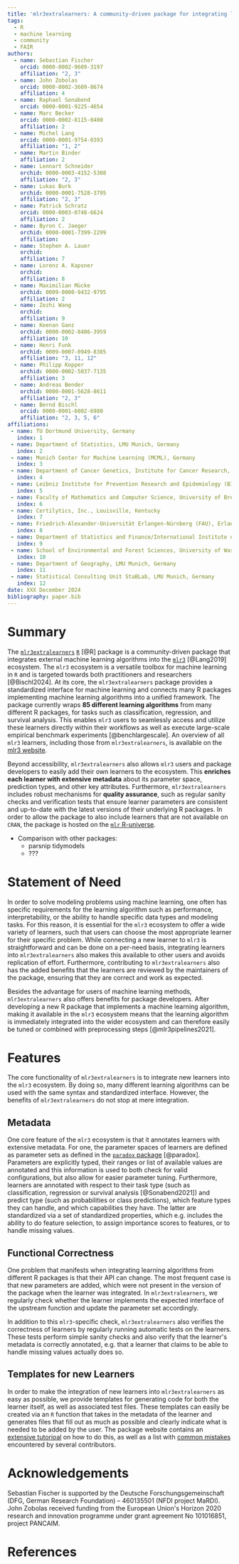 ```yaml
---
title: 'mlr3extralearners: A community-driven package for integrating learners into mlr3'
tags:
  - R
  - machine learning
  - community
  - FAIR
authors:
  - name: Sebastian Fischer
    orcid: 0000-0002-9609-3197
    affiliation: "2, 3"
  - name: John Zobolas
    orcid: 0000-0002-3609-8674
    affiliation: 4
  - name: Raphael Sonabend
    orcid: 0000-0001-9225-4654
  - name: Marc Becker
    orcid: 0000-0002-8115-0400
    affiliation: 2
  - name: Michel Lang
    orcid: 0000-0001-9754-0393
    affiliation: "1, 2"
  - name: Martin Binder
    affiliation: 2
  - name: Lennart Schneider
    orchid: 0000-0003-4152-5308
    affiliation: "2, 3"
  - name: Lukas Burk
    orchid: 0000-0001-7528-3795
    affiliation: "2, 3"
  - name: Patrick Schratz
    orcid: 0000-0003-0748-6624
    affiliation: 2
  - name: Byron C. Jaeger
    orchid: 0000-0001-7399-2299
    affiliation: 
  - name: Stephen A. Lauer
    orchid: 
    affiliation: 7
  - name: Lorenz A. Kapsner
    orchid: 
    affiliation: 8
  - name: Maximilian Mücke
    orchid: 0009-0000-9432-9795
    affiliation: 2
  - name: Zezhi Wang 
    orchid: 
    affiliation: 9
  - name: Keenan Ganz
    orchid: 0000-0002-8486-3959
    affiliation: 10
  - name: Henri Funk
    orchid: 0009-0007-0949-8385
    affiliation: "3, 11, 12"
  - name: Philipp Kopper
    orchid: 0000-0002-5037-7135
    affiliation: 3
  - name: Andreas Bender
    orchid: 0000-0001-5628-8611
    affiliation: "2, 3"
  - name: Bernd Bischl
    orcid: 0000-0001-6002-6980
    affiliation: "2, 3, 5, 6"
affiliations:
 - name: TU Dortmund University, Germany
   index: 1
 - name: Department of Statistics, LMU Munich, Germany
   index: 2
 - name: Munich Center for Machine Learning (MCML), Germany
   index: 3
 - name: Department of Cancer Genetics, Institute for Cancer Research, Oslo University Hospital, Norway
   index: 4
 - name: Leibniz Institute for Prevention Research and Epidemiology (BIPS), Bremen, Germany
   index: 5
 - name: Faculty of Mathematics and Computer Science, University of Bremen, Germany
   index: 6
 - name: Certilytics, Inc., Louisville, Kentucky
   index: 7
 - name: Friedrich-Alexander-Universität Erlangen-Nürnberg (FAU), Erlangen, Germany
   index: 8
 - name: Department of Statistics and Finance/International Institute of Finance, School of Management, University of Science and Technology of China, Hefei, Anhui, China
   index: 9
 - name: School of Environmental and Forest Sciences, University of Washington, Seattle
   index: 10
 - name: Department of Geography, LMU Munich, Germany
   index: 11
 - name: Statistical Consulting Unit StaBLab, LMU Munich, Germany
   index: 12
date: XXX December 2024
bibliography: paper.bib
---
```


# Summary

The [`mlr3extralearners`](https://mlr3extralearners.mlr-org.com/) [`R`](https://www.r-project.org/) [@R] package is a community-driven package that integrates external machine learning algorithms into the [`mlr3`](https://mlr3.mlr-org.com/) [@Lang2019] ecosystem.
The `mlr3` ecosystem is a versatile toolbox for machine learning in `R` and is targeted towards both practitioners and researchers [@Bischl2024].
At its core, the `mlr3extralearners` package provides a standardized interface for machine learning and connects many R packages implementing machine learning algorithms into a unified framework.
The package currently wraps **85 different learning algorithms** from many different R packages, for tasks such as classification, regression, and survival analysis.
This enables `mlr3` users to seamlessly access and utilize these learners directly within their workflows as well as execute large-scale empirical benchmark experiments [@benchlargescale].
An overview of all `mlr3` learners, including those from `mlr3extralearners`, is available on the [mlr3 website](https://mlr-org.com/learners.html).

Beyond accessibility, `mlr3extralearners` also allows `mlr3` users and package developers to easily add their own learners to the ecosystem.
This **enriches each learner with extensive metadata** about its parameter space, prediction types, and other key attributes.
Furthermore, `mlr3extralearners` includes robust mechanisms for **quality assurance**, such as regular sanity checks and verification tests that ensure learner parameters are consistent and up-to-date with the latest versions of their underlying R packages.
In order to allow the package to also include learners that are not available on `CRAN`, the package is hosted on the [`mlr` R-universe](https://mlr-org.r-universe.dev/).

- Comparison with other packages:
  - parsnip tidymodels
  - ???

# Statement of Need

In order to solve modeling problems using machine learning, one often has specific requirements for the learning algorithm such as performance, interpretability, or the ability to handle specific data types and modeling tasks.
For this reason, it is essential for the `mlr3` ecosystem to offer a wide variety of learners, such that users can choose the most appropriate learner for their specific problem.
While connecting a new learner to `mlr3` is straightforward and can be done on a per-need basis, integrating learners into `mlr3extralearners` also makes this available to other users and avoids replication of effort.
Furthermore, contributing to `mlr3extralearners` also has the added benefits that the learners are reviewed by the maintainers of the package, ensuring that they are correct and work as expected.

Besides the advantage for users of machine learning methods, `mlr3extralearners` also offers benefits for package developers.
After developing a new R package that implements a machine learning algorithm, making it available in the `mlr3` ecosystem means that the learning algorithm is immediately integrated into the wider ecosystem and can therefore easily be tuned or combined with preprocessing steps [@mlr3pipelines2021].

# Features

The core functionality of `mlr3extralearners` is to integrate new learners into the `mlr3` ecosystem.
By doing so, many different learning algorithms can be used with the same syntax and standardized interface.
However, the benefits of `mlr3extralearners` do not stop at mere integration.

## Metadata

One core feature of the `mlr3` ecosystem is that it annotates learners with extensive metadata.
For one, the parameter spaces of learners are defined as parameter sets as defined in the [`paradox` package](https://paradox.mlr-org.com/) [@paradox].
Parameters are explicitly typed, their ranges or list of available values are annotated and this information is used to both check for valid configurations, but also allow for easier parameter tuning.
Furthermore, learners are annotated with respect to their task type (such as classification, regression or survival analysis [@Sonabend2021]) and predict type (such as probabilities or class predictions), which feature types they can handle, and which capabilities they have.
The latter are standardized via a set of standardized properties, which e.g. includes the ability to do feature selection, to assign importance scores to features, or to handle missing values.

## Functional Correctness

One problem that manifests when integrating learning algorithms from different R packages is that their API can change.
The most frequent case is that new parameters are added, which were not present in the version of the package when the learner was integrated.
In `mlr3extralearners`, we regularly check whether the learner implements the expected interface of the upstream function and update the parameter set accordingly.

In addition to this `mlr3`-specific check, `mlr3extralearners` also verifies the correctness of learners by regularly running automatic tests on the learners.
These tests perform simple sanity checks and also verify that the learner's metadata is correctly annotated, e.g. that a learner that claims to be able to handle missing values actually does so.

## Templates for new Learners

In order to make the integration of new learners into `mlr3extralearners` as easy as possible, we provide templates for generating code for both the learner itself, as well as associated test files.
These templates can easily be created via an `R` function that takes in the metadata of the learner and generates files that fill out as much as possible and clearly indicate what is needed to be added by the user.
The package website contains an [extensive tutorioal](https://mlr3extralearners.mlr-org.com/articles/extending.html) on how to do this, as well as a list with [common mistakes](https://mlr3extralearners.mlr-org.com/articles/common_issues.html) encountered by several contributors.

# Acknowledgements

Sebastian Fischer is supported by the Deutsche Forschungsgemeinschaft (DFG, German Research
Foundation) – 460135501 (NFDI project MaRDI).
John Zobolas received funding from the European Union's Horizon 2020 research and innovation programme under grant agreement No 101016851, project PANCAIM.

# References
